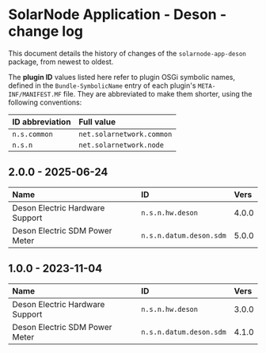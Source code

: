 # SolarNode Application - Deson - change log

This document details the history of changes of the `solarnode-app-deson` package, from
newest to oldest.

The **plugin ID** values listed here refer to plugin OSGi symbolic names, defined in the
`Bundle-SymbolicName` entry of each plugin's `META-INF/MANIFEST.MF` file. They are abbreviated to
make them shorter, using the following conventions:

| ID abbreviation | Full value                |
|:----------------|:--------------------------|
| `n.s.common`    | `net.solarnetwork.common` |
| `n.s.n`         | `net.solarnetwork.node`   |

## 2.0.0 - 2025-06-24

| Name                            | ID                      | Vers  |
|:--------------------------------|:------------------------|:------|
| Deson Electric Hardware Support | `n.s.n.hw.deson`        | 4.0.0 |
| Deson Electric SDM Power Meter  | `n.s.n.datum.deson.sdm` | 5.0.0 |


## 1.0.0 - 2023-11-04

| Name                            | ID                      | Vers  |
|:--------------------------------|:------------------------|:------|
| Deson Electric Hardware Support | `n.s.n.hw.deson`        | 3.0.0 |
| Deson Electric SDM Power Meter  | `n.s.n.datum.deson.sdm` | 4.1.0 |
